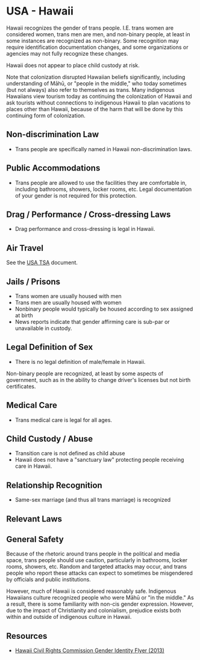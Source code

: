 # USA - Hawaii

Hawaii recognizes the gender of trans people. I.E. trans women are
considered women, trans men are men, and non-binary people, at least in
some instances are recognized as non-binary.  Some recognition may
require identification documentation changes, and some organizations or
agencies may not fully recognize these changes.

Hawaii does not appear to place child custody at risk.

Note that colonization disrupted Hawaiian beliefs significantly,
including understanding of Māhū, or "people in the middle," who today
sometimes (but not always) also refer to themselves as trans.  Many
indigenous Hawaiians view tourism today as continuing the colonization
of Hawaii and ask tourists without connections to indigenous Hawaii
to plan vacations to places other than Hawaii, because of the harm that
will be done by this continuing form of colonization.

## Non-discrimination Law

 * Trans people are specifically named in Hawaii non-discrimination laws.

## Public Accommodations

 * Trans people are allowed to use the facilities they are comfortable
   in, including bathrooms, showers, locker rooms, etc.  Legal
   documentation of your gender is not required for this protection.

## Drag / Performance / Cross-dressing Laws

 * Drag performance and cross-dressing is legal in Hawaii.

## Air Travel

See the [USA TSA](../notes/tsa.md) document.

## Jails / Prisons

 * Trans women are usually housed with men
 * Trans men are usually housed with women
 * Nonbinary people would typically be housed according to sex
   assigned at birth
 * News reports indicate that gender affirming care is sub-par or
   unavailable in custody.

## Legal Definition of Sex

 * There is no legal definition of male/female in Hawaii.

Non-binary people are recognized, at least by some aspects of
government, such as in the ability to change driver's licenses but not
birth certificates.

## Medical Care

 * Trans medical care is legal for all ages.

## Child Custody / Abuse

 * Transition care is not defined as child abuse
 * Hawaii does not have a "sanctuary law" protecting people receiving
   care in Hawaii.

## Relationship Recognition

 * Same-sex marriage (and thus all trans marriage) is recognized

## Relevant Laws

## General Safety

Because of the rhetoric around trans people in the political and media
space, trans people should use caution, particularly in bathrooms,
locker rooms, showers, etc.  Random and targeted attacks may occur, and
trans people who report these attacks can expect to sometimes be misgendered
by officials and public institutions.

However, much of Hawaii is considered reasonably safe. Indigenous
Hawaiians culture recognized people who were Māhū or "in the middle."
As a result, there is some familiarity with non-cis gender expression.
However, due to the impact of Christianity and colonialism, prejudice
exists both within and outside of indigenous culture in Hawaii.

## Resources

 * [Hawaii Civil Rights Commission Gender Identity Flyer (2013)](https://labor.hawaii.gov/hcrc/files/2013/01/Gender-Identity-and-Expression-Flyer-Final-7.5.2017-2022-1.pdf)
